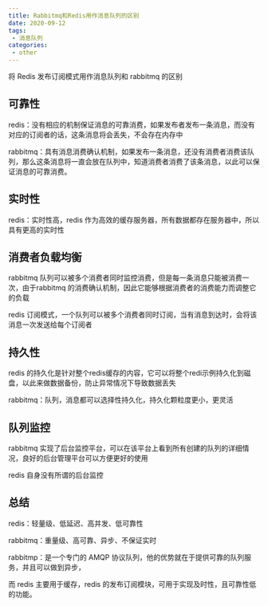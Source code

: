 ```yaml
---
title: Rabbitmq和Redis用作消息队列的区别
date: 2020-09-12
tags:
 - 消息队列
categories:
 - other
---
```


将 Redis 发布订阅模式用作消息队列和 rabbitmq 的区别

## 可靠性

redis：没有相应的机制保证消息的可靠消费，如果发布者发布一条消息，而没有对应的订阅者的话，这条消息将会丢失，不会存在内存中

rabbitmq：具有消息消费确认机制，如果发布一条消息，还没有消费者消费该队列，那么这条消息将一直会放在队列中，知道消费者消费了该条消息，以此可以保证消息的可靠消费。

## 实时性

redis：实时性高，redis 作为高效的缓存服务器，所有数据都存在服务器中，所以具有更高的实时性

## 消费者负载均衡

rabbitmq 队列可以被多个消费者同时监控消费，但是每一条消息只能被消费一次，由于rabbitmq 的消费确认机制，因此它能够根据消费者的消费能力而调整它的负载

redis 订阅模式，一个队列可以被多个消费者同时订阅，当有消息到达时，会将该消息一次发送给每个订阅者

## 持久性

redis 的持久化是针对整个redis缓存的内容，它可以将整个redi示例持久化到磁盘，以此来做数据备份，防止异常情况下导致数据丢失

rabbitmq：队列，消息都可以选择性持久化，持久化颗粒度更小，更灵活

## 队列监控

rabbitmq 实现了后台监控平台，可以在该平台上看到所有创建的队列的详细情况，良好的后台管理平台可以方便更好的使用

redis 自身没有所谓的后台监控



## 总结

redis：轻量级、低延迟、高并发、低可靠性

rabbitmq：重量级、高可靠、异步、不保证实时

rabbitmp：是一个专门的 AMQP 协议队列，他的优势就在于提供可靠的队列服务，并且可以做到异步，

而 redis 主要用于缓存，redis 的发布订阅模块，可用于实现及时性，且可靠性低的功能。





